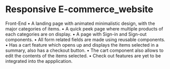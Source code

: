 # Responsive E-commerce_website

Front-End
•	A landing page with animated minimalistic design, with the major categories of items.
•	A quick peek page where multiple products of each categories are on display.
•	A page with Sign-in and Sign-out components.
•	All form related fields are made using reusable components.
•	Has a cart feature which opens up and displays the items selected in a summary, also has a checkout button.
•	The cart component also allows to edit the contents of the items selected.
•	Check out features are yet to be integrated into the appplication.
